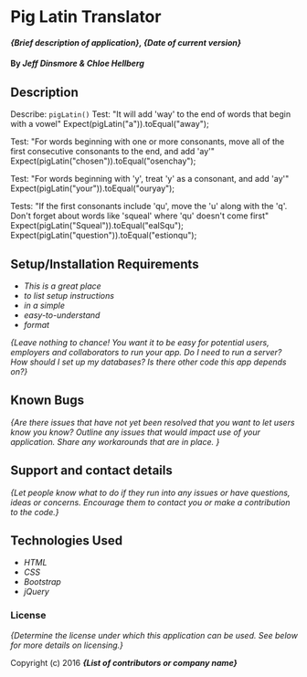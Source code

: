 # Pig Latin Translator

#### _{Brief description of application}, {Date of current version}_

#### By _**Jeff Dinsmore & Chloe Hellberg**_

## Description

Describe: `pigLatin()`
Test: "It will add 'way' to the end of words that begin with a vowel"
Expect(pigLatin("a")).toEqual("away");

Test: "For words beginning with one or more consonants, move all of the first consecutive consonants to the end, and add 'ay'"
Expect(pigLatin("chosen")).toEqual("osenchay");

Test: "For words beginning with 'y', treat 'y' as a consonant, and add 'ay'"
Expect(pigLatin("your")).toEqual("ouryay");

Tests: "If the first consonants include 'qu', move the 'u' along with the 'q'. Don't forget about words like 'squeal' where 'qu' doesn't come first"
Expect(pigLatin("Squeal")).toEqual("ealSqu");
Expect(pigLatin("question")).toEqual("estionqu");




## Setup/Installation Requirements

* _This is a great place_
* _to list setup instructions_
* _in a simple_
* _easy-to-understand_
* _format_

_{Leave nothing to chance! You want it to be easy for potential users, employers and collaborators to run your app. Do I need to run a server? How should I set up my databases? Is there other code this app depends on?}_

## Known Bugs

_{Are there issues that have not yet been resolved that you want to let users know you know?  Outline any issues that would impact use of your application.  Share any workarounds that are in place. }_

## Support and contact details

_{Let people know what to do if they run into any issues or have questions, ideas or concerns.  Encourage them to contact you or make a contribution to the code.}_

## Technologies Used

* _HTML_
* _CSS_
* _Bootstrap_
* _jQuery_

### License

*{Determine the license under which this application can be used.  See below for more details on licensing.}*

Copyright (c) 2016 **_{List of contributors or company name}_**